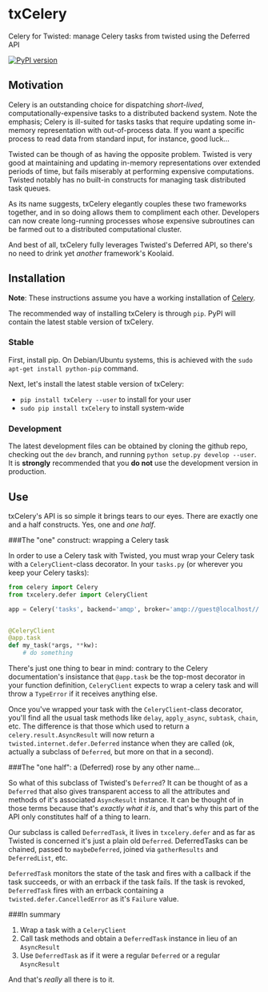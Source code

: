 txCelery
=============

Celery for Twisted:  manage Celery tasks from twisted using the Deferred API

[![PyPI version](https://badge.fury.io/py/txCelery.svg)](http://badge.fury.io/py/txCelery)

## Motivation

Celery is an outstanding choice for dispatching *short-lived*, computationally-expensive tasks to a distributed backend system.  Note the emphasis; Celery is ill-suited for tasks tasks that require updating some in-memory representation with out-of-process data.  If you want a specific process to read data from standard input, for instance, good luck...

Twisted can be though of as having the opposite problem.  Twisted is very good at maintaining and updating in-memory representations over extended periods of time, but fails miserably at performing expensive computations.  Twisted notably has no built-in constructs for managing task distributed task queues.

As its name suggests, txCelery elegantly couples these two frameworks together, and in so doing allows them to compliment each other.  Developers can now create long-running processes whose expensive subroutines can be farmed out to a distributed computational cluster.

And best of all, txCelery fully leverages Twisted's Deferred API, so there's no need to drink yet *another* framework's Koolaid.

## Installation

**Note**:  These instructions assume you have a working installation of [Celery](http://www.celeryproject.org/).

The recommended way of installing txCelery is through `pip`.  PyPI will contain the latest stable version of txCelery.

### Stable

First, install pip.  On Debian/Ubuntu systems, this is achieved with the `sudo apt-get install python-pip` command.

Next, let's install the latest stable version of txCelery:

- `pip install txCelery --user` to install for your user
- `sudo pip install txCelery` to install system-wide

### Development

The latest development files can be obtained by cloning the github repo, checking out the `dev` branch, and running `python setup.py develop --user`.  It is **strongly** recommended that you **do not** use the development version in production.

## Use

txCelery's API is so simple it brings tears to our eyes.  There are exactly one and a half constructs.  Yes, one and *one half*.

###The "one" construct:  wrapping a Celery task

In order to use a Celery task with Twisted, you must wrap your Celery task with a `CeleryClient`-class decorator.  In your `tasks.py` (or wherever you keep your Celery tasks):

```python
from celery import Celery
from txcelery.defer import CeleryClient

app = Celery('tasks', backend='amqp', broker='amqp://guest@localhost//')


@CeleryClient
@app.task
def my_task(*args, **kw):
	# do something
```

There's just one thing to bear in mind:  contrary to the Celery documentation's insistance that `@app.task` be the top-most decorator in your function definition, `CeleryClient` expects to wrap a celery task and will throw a `TypeError` if it receives anything else.

Once you've wrapped your task with the `CeleryClient`-class decorator, you'll find all the usual task methods like `delay`, `apply_async`, `subtask`, `chain`, etc.  The difference is that those which used to return a `celery.result.AsyncResult` will now return a `twisted.internet.defer.Deferred` instance when they are called (ok, actually a subclass of `Deferred`, but more on that in a second).

###The "one half":  a (Deferred) rose by any other name...

So what of this subclass of Twisted's `Deferred`?  It can be thought of as a `Deferred` that also gives transparent access to all the attributes and methods of it's associated `AsyncResult` instance.  It can be thought of in those terms because that's *exactly what it is*, and that's why this part of the API only constitutes half of a thing to learn.

Our subclass is called `DeferredTask`, it lives in `txcelery.defer` and as far as Twisted is concerned it's just a plain old `Deferred`.  DeferredTasks can be chained, passed to `maybeDeferred`, joined via `gatherResults` and `DeferredList`, etc.

`DeferredTask` monitors the state of the task and fires with a callback if the task succeeds, or with an errback if the task fails.  If the task is revoked, `DeferredTask` fires with an errback containing a `twisted.defer.CancelledError` as it's `Failure` value.

###In summary

1.  Wrap a task with a `CeleryClient`
2.  Call task methods and obtain a `DeferredTask` instance in lieu of an `AsyncResult`
3.  Use `DeferredTask` as if it were a regular `Deferred` or a regular `AsyncResult`

And that's *really* all there is to it.
